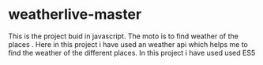 # weatherlive-master
This is the project buid in javascript.
The moto is to find weather of the places .
Here in this project i have used an weather api which helps me to find the weather of the  different places.
In this project i have used used ES5 

